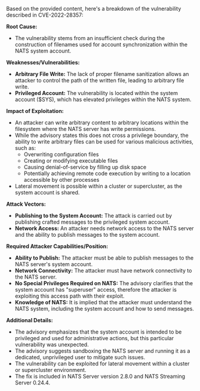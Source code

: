 Based on the provided content, here's a breakdown of the vulnerability described in CVE-2022-28357:

**Root Cause:**

*   The vulnerability stems from an insufficient check during the construction of filenames used for account synchronization within the NATS system account.

**Weaknesses/Vulnerabilities:**

*   **Arbitrary File Write:** The lack of proper filename sanitization allows an attacker to control the path of the written file, leading to arbitrary file write.
*   **Privileged Account:** The vulnerability is located within the system account ($SYS), which has elevated privileges within the NATS system.

**Impact of Exploitation:**

*   An attacker can write arbitrary content to arbitrary locations within the filesystem where the NATS server has write permissions.
*   While the advisory states this does not cross a privilege boundary, the ability to write arbitrary files can be used for various malicious activities, such as:
    * Overwriting configuration files
    * Creating or modifying executable files
    * Causing denial-of-service by filling up disk space
    * Potentially achieving remote code execution by writing to a location accessible by other processes
*   Lateral movement is possible within a cluster or supercluster, as the system account is shared.

**Attack Vectors:**

*   **Publishing to the System Account:** The attack is carried out by publishing crafted messages to the privileged system account.
*   **Network Access:** An attacker needs network access to the NATS server and the ability to publish messages to the system account.

**Required Attacker Capabilities/Position:**

*   **Ability to Publish:** The attacker must be able to publish messages to the NATS server's system account.
*   **Network Connectivity:** The attacker must have network connectivity to the NATS server.
*   **No Special Privileges Required on NATS:** The advisory clarifies that the system account has "superuser" access, therefore the attacker is exploiting this access path with their exploit.
*   **Knowledge of NATS:** It is implied that the attacker must understand the NATS system, including the system account and how to send messages.

**Additional Details:**

*   The advisory emphasizes that the system account is intended to be privileged and used for administrative actions, but this particular vulnerability was unexpected.
*   The advisory suggests sandboxing the NATS server and running it as a dedicated, unprivileged user to mitigate such issues.
*   The vulnerability can be exploited for lateral movement within a cluster or supercluster environment.
*   The fix is included in NATS Server version 2.8.0 and NATS Streaming Server 0.24.4.